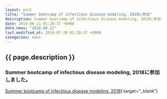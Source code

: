 ```yaml
---
layout: post
title: "Summer bootcamp of infectious disease modeling, 2018に参加"
description: Summer bootcamp of infectious disease modeling, 2018に参加しました。
date: 2018-08-11 01:28:37 +0900
date_news: "2018.08.11"
last_modified_at: 2019-07-20 01:28:37 +0900
categories: news
---
```


## {{ page.description }}

### Summer bootcamp of infectious disease modeling, 2018に参加しました。

[Summer bootcamp of infectious disease modeling, 2018](https://sites.google.com/site/modelinfection/home/bootcamp2018){:target="_blank"}
